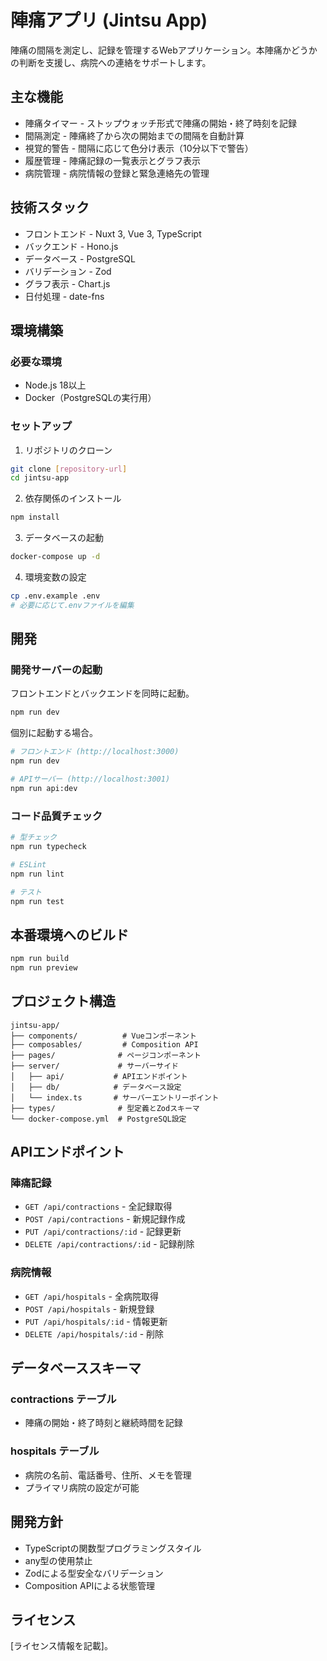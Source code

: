 # 陣痛アプリ (Jintsu App)

陣痛の間隔を測定し、記録を管理するWebアプリケーション。本陣痛かどうかの判断を支援し、病院への連絡をサポートします。

## 主な機能

- 陣痛タイマー - ストップウォッチ形式で陣痛の開始・終了時刻を記録
- 間隔測定 - 陣痛終了から次の開始までの間隔を自動計算
- 視覚的警告 - 間隔に応じて色分け表示（10分以下で警告）
- 履歴管理 - 陣痛記録の一覧表示とグラフ表示
- 病院管理 - 病院情報の登録と緊急連絡先の管理

## 技術スタック

- フロントエンド - Nuxt 3, Vue 3, TypeScript
- バックエンド - Hono.js
- データベース - PostgreSQL
- バリデーション - Zod
- グラフ表示 - Chart.js
- 日付処理 - date-fns

## 環境構築

### 必要な環境

- Node.js 18以上
- Docker（PostgreSQLの実行用）

### セットアップ

1. リポジトリのクローン
```bash
git clone [repository-url]
cd jintsu-app
```

2. 依存関係のインストール
```bash
npm install
```

3. データベースの起動
```bash
docker-compose up -d
```

4. 環境変数の設定
```bash
cp .env.example .env
# 必要に応じて.envファイルを編集
```

## 開発

### 開発サーバーの起動

フロントエンドとバックエンドを同時に起動。
```bash
npm run dev
```

個別に起動する場合。
```bash
# フロントエンド (http://localhost:3000)
npm run dev

# APIサーバー (http://localhost:3001)
npm run api:dev
```

### コード品質チェック

```bash
# 型チェック
npm run typecheck

# ESLint
npm run lint

# テスト
npm run test
```

## 本番環境へのビルド

```bash
npm run build
npm run preview
```

## プロジェクト構造

```
jintsu-app/
├── components/          # Vueコンポーネント
├── composables/         # Composition API
├── pages/              # ページコンポーネント
├── server/             # サーバーサイド
│   ├── api/           # APIエンドポイント
│   ├── db/            # データベース設定
│   └── index.ts       # サーバーエントリーポイント
├── types/              # 型定義とZodスキーマ
└── docker-compose.yml  # PostgreSQL設定
```

## APIエンドポイント

### 陣痛記録
- `GET /api/contractions` - 全記録取得
- `POST /api/contractions` - 新規記録作成
- `PUT /api/contractions/:id` - 記録更新
- `DELETE /api/contractions/:id` - 記録削除

### 病院情報
- `GET /api/hospitals` - 全病院取得
- `POST /api/hospitals` - 新規登録
- `PUT /api/hospitals/:id` - 情報更新
- `DELETE /api/hospitals/:id` - 削除

## データベーススキーマ

### contractions テーブル
- 陣痛の開始・終了時刻と継続時間を記録

### hospitals テーブル
- 病院の名前、電話番号、住所、メモを管理
- プライマリ病院の設定が可能

## 開発方針

- TypeScriptの関数型プログラミングスタイル
- any型の使用禁止
- Zodによる型安全なバリデーション
- Composition APIによる状態管理

## ライセンス

[ライセンス情報を記載]。